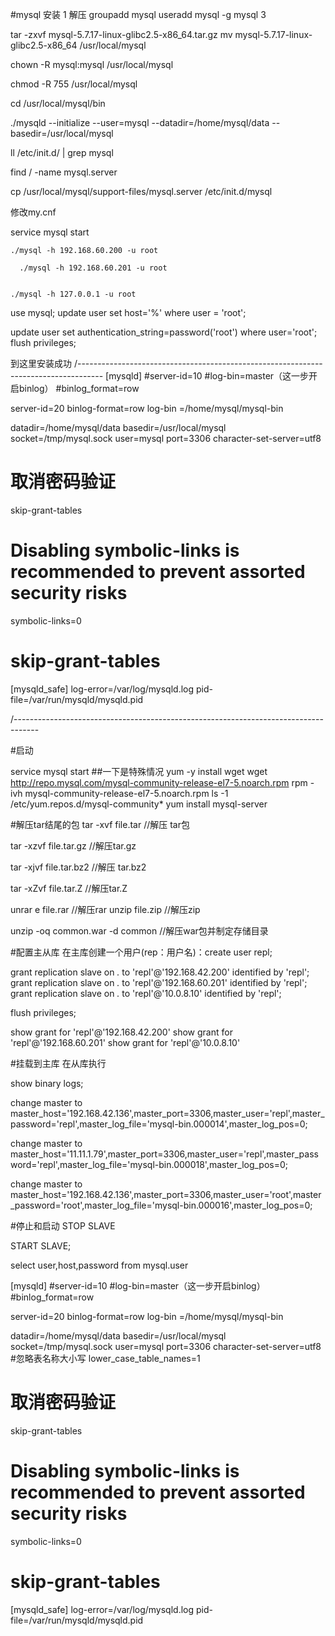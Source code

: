 #mysql 安装
1 解压
groupadd mysql 
useradd mysql -g mysql
3 

tar -zxvf  mysql-5.7.17-linux-glibc2.5-x86_64.tar.gz
 mv mysql-5.7.17-linux-glibc2.5-x86_64 /usr/local/mysql
 
 chown -R mysql:mysql /usr/local/mysql

chmod -R 755 /usr/local/mysql

cd /usr/local/mysql/bin

./mysqld --initialize --user=mysql --datadir=/home/mysql/data --basedir=/usr/local/mysql



ll /etc/init.d/ | grep mysql

find / -name mysql.server

cp /usr/local/mysql/support-files/mysql.server /etc/init.d/mysql


修改my.cnf

service mysql start

    ./mysql -h 192.168.60.200 -u root
    
      ./mysql -h 192.168.60.201 -u root


    ./mysql -h 127.0.0.1 -u root



 use mysql;
 update user set host='%' where user = 'root';
 
update user set authentication_string=password('root') where user='root';
 flush privileges;


 
 到这里安装成功
/------------------------------------------------------------------------------------
[mysqld]
#server-id=10
#log-bin=master（这一步开启binlog）
#binlog_format=row

server-id=20
binlog-format=row
log-bin =/home/mysql/mysql-bin

datadir=/home/mysql/data
basedir=/usr/local/mysql
socket=/tmp/mysql.sock
user=mysql
port=3306
character-set-server=utf8
# 取消密码验证
skip-grant-tables
# Disabling symbolic-links is recommended to prevent assorted security risks
symbolic-links=0
# skip-grant-tables
[mysqld_safe]
log-error=/var/log/mysqld.log
pid-file=/var/run/mysqld/mysqld.pid

/------------------------------------------------------------------------------------


#启动

service mysql start
##一下是特殊情况
 yum -y install wget
 wget http://repo.mysql.com/mysql-community-release-el7-5.noarch.rpm 
 rpm -ivh mysql-community-release-el7-5.noarch.rpm
 ls -1 /etc/yum.repos.d/mysql-community*
  yum install mysql-server
  
  






#解压tar结尾的包
tar -xvf file.tar        //解压 tar包

tar -xzvf file.tar.gz     //解压tar.gz

tar -xjvf file.tar.bz2    //解压 tar.bz2

tar -xZvf file.tar.Z    //解压tar.Z

unrar e file.rar    //解压rar
unzip file.zip      //解压zip

unzip -oq common.war -d common       //解压war包并制定存储目录

#配置主从库
在主库创建一个用户(rep：用户名)：create user repl;

grant replication slave on *.* to 'repl'@'192.168.42.200' identified by 'repl';
grant replication slave on *.* to 'repl'@'192.168.60.201' identified by 'repl';
grant replication slave on *.* to 'repl'@'10.0.8.10' identified by 'repl';

flush privileges;

show grant for  'repl'@'192.168.42.200'
show grant for  'repl'@'192.168.60.201'
show grant for  'repl'@'10.0.8.10'



#挂载到主库  在从库执行

show binary logs;

change master to master_host='192.168.42.136',master_port=3306,master_user='repl',master_password='repl',master_log_file='mysql-bin.000014',master_log_pos=0;

change master to master_host='11.11.1.79',master_port=3306,master_user='repl',master_password='repl',master_log_file='mysql-bin.000018',master_log_pos=0;


change master to master_host='192.168.42.136',master_port=3306,master_user='root',master_password='root',master_log_file='mysql-bin.000016',master_log_pos=0;


#停止和启动
STOP SLAVE

START SLAVE;


select user,host,password from mysql.user


[mysqld]
#server-id=10
#log-bin=master（这一步开启binlog）
#binlog_format=row

server-id=20
binlog-format=row
log-bin =/home/mysql/mysql-bin

datadir=/home/mysql/data
basedir=/usr/local/mysql
socket=/tmp/mysql.sock
user=mysql
port=3306
character-set-server=utf8
#忽略表名称大小写
lower_case_table_names=1
# 取消密码验证
skip-grant-tables
# Disabling symbolic-links is recommended to prevent assorted security risks
symbolic-links=0
# skip-grant-tables
[mysqld_safe]
log-error=/var/log/mysqld.log
pid-file=/var/run/mysqld/mysqld.pid
